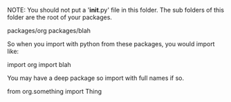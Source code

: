 
NOTE: You should not put a '__init__.py' file in this folder.  The sub folders
of this folder are the root of your packages.

packages/org
packages/blah

So when you import with python from these packages, you would import like:

import org
import blah

You may have a deep package so import with full names if so.

from org.something import Thing

